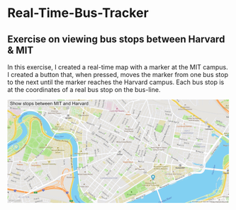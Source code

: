 # Real-Time-Bus-Tracker
## Exercise on viewing bus stops between Harvard & MIT
<p>In this exercise, I created a real-time map with a marker at the MIT campus. I created a button that, when pressed, moves the marker from one bus stop to the next until the marker reaches the Harvard campus. Each bus stop is at the coordinates of a real bus stop on the bus-line.</p>
<img src= "bus-tracker.png" width='500' />
